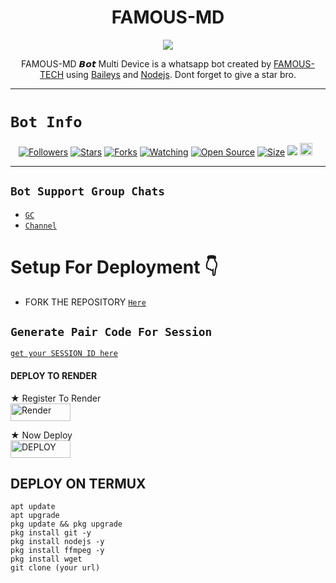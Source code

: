  

<h1 align="center">FAMOUS-MD<br></h1>
<p align="center">
<img src="https://telegra.ph/file/a2e5d1851171e21e7ba82.jpg"/>
</p>

<p align="center">
FAMOUS-MD 𝘽𝙤𝙩 Multi Device is a whatsapp bot created by <a href="https://github.com/Samu-el1" target="_blank">FAMOUS-TECH</a> using <a href="https://github.com/adiwajshing/Baileys" target="_blank">Baileys</a> and <a href="https://github.com/nodejs" target="_blank">Nodejs</a>. Dont forget to give a star bro.
</p>



------

# ```Bot Info```
<p align="center">
<a href="https://github.com/Famous-Tech/followers"><img title="Followers" src="https://img.shields.io/github/followers/Famous-Tech?color=red&style=flat-square"></a>
<a href="https://github.com/Famous-Tech/FAMOUS-MD-EN/stargazers/"><img title="Stars" src="https://img.shields.io/github/stars/Famous-Tech/FAMOUS-MD-EN?color=blue&style=flat-square"></a>
<a href="https://github.com/Famous-Tech/FAMOUS-MD-EN/network/members"><img title="Forks" src="https://img.shields.io/github/forks/Famous-Tech/FAMOUS-MD-EN?color=red&style=flat-square"></a>
<a href="https://github.com/Famous-Tech/FAMOUS-MD/watchers"><img title="Watching" src="https://img.shields.io/github/watchers/Famous-Tech/FAMOUS-MD?label=Watchers&color=blue&style=flat-square"></a>
<a href="https://github.com/Famous-Tech/FAMOUS-MD-EN"><img title="Open Source" src="https://img.shields.io/badge/Author-Classic%20Bot%20Inc.-red?v=103"></a>
<a href="https://github.com/Famous-Tech/FAMOUS-MD-EN/"><img title="Size" src="https://img.shields.io/github/repo-size/Famous-Tech/FAMOUS-MD-EN?style=flat-square&color=green"></a>
<a href="https://hits.seeyoufarm.com"><img src="https://hits.seeyoufarm.com/api/count/incr/badge.svg?url=https%3A%2F%2Fgithub.com%2Samue-l1%2FClassic-v3-BUG&count_bg=%2379C83D&title_bg=%23555555&icon=probot.svg&icon_color=%2300FF6D&title=hits&edge_flat=false"/></a>
<a href="https://github.com/Famous-Tech/FAMOUS-MD-EN/graphs/commit-activity"><img height="20" src="https://img.shields.io/badge/Maintained%3F-yes-green.svg"></a>&nbsp;&nbsp;
</p>
<p align='center'>
    </p>

------


## ```Bot Support Group Chats```

- [`GC`](https://chat.whatsapp.com/ETsxysQPYXxG1P8JQ1RQHV)
- [`Channel`](https://whatsapp.com/channel/0029VaaqaSp0LKZDuwe5SI3e)



# Setup For Deployment 👇

- FORK THE REPOSITORY [`Here`](https://github.com/Famous-Tech/FAMOUS-MD-EN/fork)

## `Generate Pair Code For Session`

[`get your SESSION ID here`](https://classic-v3-session.onrender.com)


#### DEPLOY TO RENDER

 ★ Register To Render 
    <br>
<a href='https://dashboard.render.com/register' target="_blank"><img alt='Render' src='https://img.shields.io/badge/CREATE-h?color=black&style=for-the-badge&logo=render' width="96.35" height="28"/></a></p>

★ Now Deploy
    <br>
<a href='https://dashboard.render.com/select-repo?type=web' target="_blank"><img alt='DEPLOY' src='https://img.shields.io/badge/DEPLOY -h?color=black&style=for-the-badge&logo=render' width="96.35" height="28"/></a></p>


## DEPLOY ON TERMUX
```
apt update
apt upgrade
pkg update && pkg upgrade
pkg install git -y
pkg install nodejs -y 
pkg install ffmpeg -y 
pkg install wget
git clone (your url)
